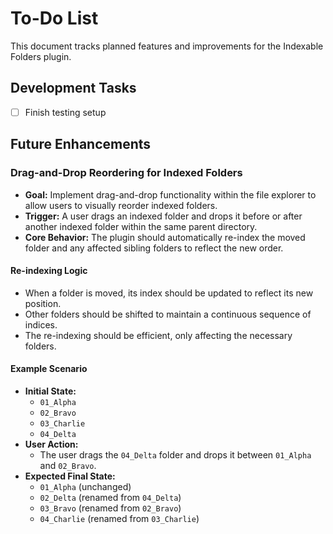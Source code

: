 # To-Do List

This document tracks planned features and improvements for the Indexable Folders plugin.

## Development Tasks

- [ ] Finish testing setup

## Future Enhancements

### Drag-and-Drop Reordering for Indexed Folders

- **Goal:** Implement drag-and-drop functionality within the file explorer to allow users to visually reorder indexed folders.
- **Trigger:** A user drags an indexed folder and drops it before or after another indexed folder within the same parent directory.
- **Core Behavior:** The plugin should automatically re-index the moved folder and any affected sibling folders to reflect the new order.

#### Re-indexing Logic

- When a folder is moved, its index should be updated to reflect its new position.
- Other folders should be shifted to maintain a continuous sequence of indices.
- The re-indexing should be efficient, only affecting the necessary folders.

#### Example Scenario

- **Initial State:**
  - `01_Alpha`
  - `02_Bravo`
  - `03_Charlie`
  - `04_Delta`
- **User Action:**
  - The user drags the `04_Delta` folder and drops it between `01_Alpha` and `02_Bravo`.
- **Expected Final State:**
  - `01_Alpha` (unchanged)
  - `02_Delta` (renamed from `04_Delta`)
  - `03_Bravo` (renamed from `02_Bravo`)
  - `04_Charlie` (renamed from `03_Charlie`)
